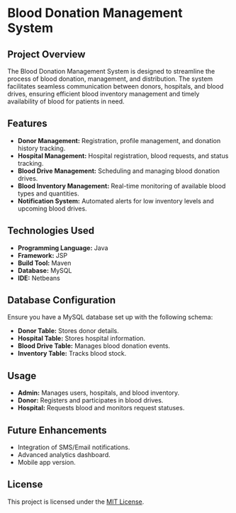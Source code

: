 # Blood Donation Management System

## Project Overview
The Blood Donation Management System is designed to streamline the process of blood donation, management, and distribution. The system facilitates seamless communication between donors, hospitals, and blood drives, ensuring efficient blood inventory management and timely availability of blood for patients in need.

## Features
- **Donor Management:** Registration, profile management, and donation history tracking.
- **Hospital Management:** Hospital registration, blood requests, and status tracking.
- **Blood Drive Management:** Scheduling and managing blood donation drives.
- **Blood Inventory Management:** Real-time monitoring of available blood types and quantities.
- **Notification System:** Automated alerts for low inventory levels and upcoming blood drives.

## Technologies Used
- **Programming Language:** Java
- **Framework:** JSP
- **Build Tool:** Maven
- **Database:** MySQL
- **IDE:** Netbeans

## Database Configuration
Ensure you have a MySQL database set up with the following schema:
- **Donor Table:** Stores donor details.
- **Hospital Table:** Stores hospital information.
- **Blood Drive Table:** Manages blood donation events.
- **Inventory Table:** Tracks blood stock.

## Usage
- **Admin:** Manages users, hospitals, and blood inventory.
- **Donor:** Registers and participates in blood drives.
- **Hospital:** Requests blood and monitors request statuses.

## Future Enhancements
- Integration of SMS/Email notifications.
- Advanced analytics dashboard.
- Mobile app version.

## License
This project is licensed under the [MIT License](https://opensource.org/licenses/MIT).

